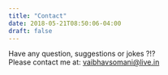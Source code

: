 ```yaml
---
title: "Contact"
date: 2018-05-21T08:50:06-04:00
draft: false
---
```


Have any question, suggestions or jokes ?!?
<br/>
Please contact me at: <a href="mailto:vaibhavsomani@live.in">vaibhavsomani@live.in</a>